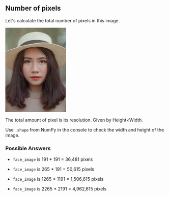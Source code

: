 ## Number of pixels

Let's calculate the total number of pixels in this image.

![Young woman](../i/6.jpg)

<!-- Image preloaded as `face_image` -->

The total amount of pixel is its resolution. Given by Height×Width.

Use `.shape` from NumPy <!-- which is preloaded as `np`, --> in the console to check the width and height of the image.

### Possible Answers

- `face_image` is 191 * 191 = 36,481 pixels

- `face_image` is 265 * 191 = 50,615 pixels

- `face_image` is 1265 * 1191 = 1,506,615 pixels

- `face_image` is 2265 * 2191 = 4,962,615 pixels
